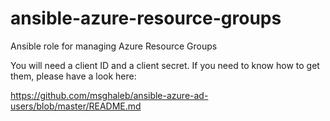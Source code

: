# ansible-azure-resource-groups
Ansible role for managing Azure Resource Groups

You will need a client ID and a client secret. If you need to know how to get them, please have a look here:

https://github.com/msghaleb/ansible-azure-ad-users/blob/master/README.md
